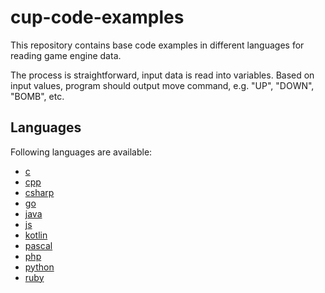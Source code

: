 # cup-code-examples

This repository contains base code examples in different languages for reading game engine data.

The process is straightforward, input data is read into variables. Based on input values, program
should output move command, e.g. "UP", "DOWN", "BOMB", etc.

## Languages

Following languages are available:

- [c](./c)
- [cpp](./cpp)
- [csharp](./csharp)
- [go](./go)
- [java](./java)
- [js](./js)
- [kotlin](./kotlin)
- [pascal](./pascal)
- [php](./php)
- [python](./python)
- [ruby](./ruby)
